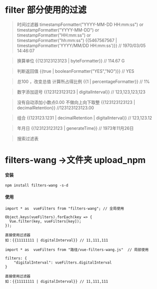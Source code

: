 # filter 部分使用的过滤

> 时间过滤器 timestampFormatter("YYYY-MM-DD HH:mm:ss") or timestampFormatter("YYYY-MM-DD") or timestampFormatter("HH:mm:ss") or timestampFormatter("hh:mm:ss")
{{5467567567 | timestampFormatter('YYYY/MM/DD HH:mm:ss')}} // 1970/03/05 14:46:07

> 换算单位
{{123123123123 | byteFormatter}} // 114.67 G

> 判断返回值
{{true | booleanFormatter("YES","NO")}} // YES

>总100 ，改变总值 计算所占得比例
{{1 | percentageFormatter}} // 1%

> 数字添加逗号
{{123123123123 | digitalInterval}} // 123,123,123,123

> 没有自动添加小数点0.00 不做向上向下取整
{{123123123123 | decimalRetention}} //123123123123.00

> 组合
{{123123.1231 | decimalRetention | digitalInterval}} // 123,123.12

>年月日
{{123123123123 | generateTime}} //  1973年11月26日

> 搜索过滤表

# filters-wang  ->文件夹 upload_npm

#### 安装

```
npm install filters-wang -s-d
```

#### 使用

```
import * as  vueFilters from "filters-wang"; // 全局使用

Object.keys(vueFilters).forEach(key => {
  Vue.filter(key, vueFilters[key]);
});

直接使用过滤器
如：{{11111111 | digitalInterval}} // 11,111,111
```

```
import * as  vueFilters from "路径/vue-filters-wang.js"  // 局部使用

filters: {
    "digitalInterval": vueFilters.digitalInterval
}

直接使用过滤器
如：{{11111111 | digitalInterval}} // 11,111,111
```

